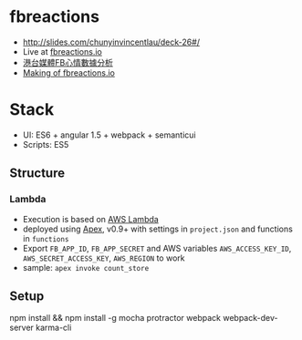 # fbreactions
- http://slides.com/chunyinvincentlau/deck-26#/
- Live at [fbreactions.io](fbreactions.io)
- [港台媒體FB心情數據分析](https://slides.com/chunyinvincentlau/fbreactions)
- [Making of fbreactions.io](https://slides.com/chunyinvincentlau/fbreactions-making-of/)

# Stack
- UI: ES6 +  angular 1.5 + webpack + semanticui
- Scripts: ES5

## Structure
### Lambda
- Execution is based on [AWS Lambda](https://slides.com/chunyinvincentlau/serverless-aws-lambda)
- deployed using [Apex](https://github.com/apex/apex), v0.9+ with settings in `project.json` and functions in `functions`
- Export `FB_APP_ID`, `FB_APP_SECRET` and AWS variables `AWS_ACCESS_KEY_ID`, `AWS_SECRET_ACCESS_KEY`, `AWS_REGION` to work
- sample: `apex invoke count_store`

## Setup
npm install && npm install -g mocha  protractor  webpack  webpack-dev-server  karma-cli
